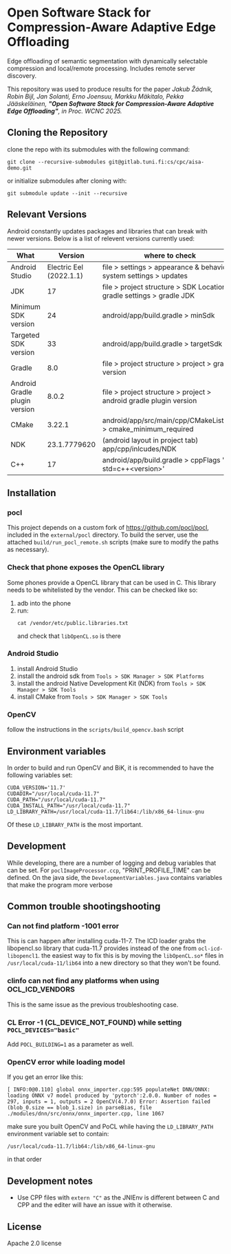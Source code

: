 # Open Software Stack for Compression-Aware Adaptive Edge Offloading

Edge offloading of semantic segmentation with dynamically selectable compression and local/remote processing. Includes remote server discovery.

This repository was used to produce results for the paper _Jakub Žádník, Robin Bijl, Jan Solanti, Erno Joensuu, Markku Mäkitalo, Pekka Jääskeläinen, **"Open Software Stack for Compression-Aware Adaptive Edge Offloading"**, in Proc. WCNC 2025._

## Cloning the Repository

clone the repo with its submodules with the following command:

```
git clone --recursive-submodules git@gitlab.tuni.fi:cs/cpc/aisa-demo.git
```

or initialize submodules after cloning with:

```
git submodule update --init --recursive
```

## Relevant Versions

Android constantly updates packages and libraries that can break with newer versions. Below is a list of relevent versions currently used:


| **What**                      | **Version**             | **where to check**                                                     |
|-------------------------------|-------------------------|------------------------------------------------------------------------|
| Android Studio                | Electric Eel (2022.1.1) | file > settings > appearance & behavior > system settings > updates    |
| JDK                           | 17                      | file > project structure > SDK Location > gradle settings > gradle JDK |
| Minimum SDK version           | 24                      | android/app/build.gradle > minSdk                                      |
| Targeted SDK version          | 33                      | android/app/build.gradle > targetSdk                                   |
| Gradle                        | 8.0                     | file > project structure > project > gradle version                    |
| Android Gradle plugin version | 8.0.2                   | file > project structure > project > android gradle plugin version     |
| CMake                         | 3.22.1                  | android/app/src/main/cpp/CMakeLists.txt > cmake_minimum_required       |
| NDK                           | 23.1.7779620            | (android layout in project tab) app/cpp/inlcudes/NDK                   |
| C++                           | 17                      | android/app/build.gradle > cppFlags '-std=c++\<version\>'              |


## Installation

### pocl

This project depends on a custom fork of https://github.com/pocl/pocl, included in the `external/pocl` directory. To build the server, use the attached `build/run_pocl_remote.sh` scripts (make sure to modify the paths as necessary).

### Check that phone exposes the OpenCL library
Some phones provide a OpenCL library that can be used in C. This library needs to be whitelisted by the vendor. This can be checked like so:
1. adb into the phone
2. run:
    ```
    cat /vendor/etc/public.libraries.txt  
    ```
    and check that `libOpenCL.so` is there


### Android Studio

1. install Android Studio
2. install the android sdk from `Tools > SDK Manager > SDK Platforms`
3. install the android Native Development Kit (NDK) from `Tools > SDK Manager > SDK Tools`
4. install CMake from `Tools > SDK Manager > SDK Tools`

### OpenCV

follow the instructions in the `scripts/build_opencv.bash` script

## Environment variables

In order to build and run OpenCV and BiK, it is recommended to have the following variables set:

`CUDA_VERSION='11.7'` \
`CUDADIR="/usr/local/cuda-11.7"` \
`CUDA_PATH="/usr/local/cuda-11.7"` \
`CUDA_INSTALL_PATH="/usr/local/cuda-11.7"` \
`LD_LIBRARY_PATH=/usr/local/cuda-11.7/lib64:/lib/x86_64-linux-gnu` 

Of these `LD_LIBRARY_PATH` is the most important.

## Development

While developing, there are a number of logging and debug variables that can be set. For `poclImageProcessor.ccp`, "PRINT_PROFILE_TIME" can be defined.
On the java side, the `DevelopmentVariables.java` contains variables that make the program more verbose


## Common trouble shootingshooting

### Can not find platform -1001 error

This is can happen after installing cuda-11-7. The ICD loader grabs the libopencl.so library that cuda-11.7 
provides instead of the one from `ocl-icd-libopencl1`. the easiest way to fix this is by moving the 
`libOpenCL.so*` files in `/usr/local/cuda-11/lib64` into a new directory so that they won't be found.

### clinfo can not find any platforms when using OCL_ICD_VENDORS

This is the same issue as the previous troubleshooting case.

### CL Error -1 (CL_DEVICE_NOT_FOUND) while setting `POCL_DEVICES="basic"`

Add `POCL_BUILDING=1` as a parameter as well.

### OpenCV error while loading model

If you get an error like this:
```
[ INFO:0@0.110] global onnx_importer.cpp:595 populateNet DNN/ONNX: loading ONNX v7 model produced by 'pytorch':2.0.0. Number of nodes = 297, inputs = 1, outputs = 2 OpenCV(4.7.0) Error: Assertion failed (blob_0.size == blob_1.size) in parseBias, file ./modules/dnn/src/onnx/onnx_importer.cpp, line 1067
```

make sure you built OpenCV and PoCL while having the `LD_LIBRARY_PATH` environment variable set to contain:

```
/usr/local/cuda-11.7/lib64:/lib/x86_64-linux-gnu
```
in that order

## Development notes

* Use CPP files with `extern "C"` as the JNIEnv is different between C and CPP and the editer will have an issue with it otherwise.

## License

Apache 2.0 license
